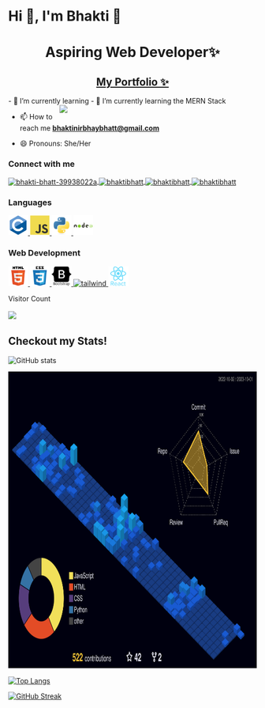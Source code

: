 

<!--
**bhaktibhatt/bhaktibhatt** is a ✨ _special_ ✨ repository because its `README.md` (this file) appears on your GitHub profile.

Here are some ideas to get you started:

- 🔭 I’m currently working on ...
- 🌱 I’m currently learning ...
- 👯 I’m looking to collaborate on ...
- 🤔 I’m looking for help with ...
- 💬 Ask me about ...
- 📫 How to reach me: ...

- ⚡ Fun fact: ...
-->


<h1 align="left">Hi 👋, I'm Bhakti 💜</h1>
<h1 align="center">Aspiring Web Developer✨</h1>
<h2 align="center"><a href="https://bhaktibhatt.github.io/portfolio/">My Portfolio ✨</a></h2>
- 🔭 I’m currently learning 
- 🌱 I’m currently learning the MERN Stack
<img align="right" width="400" src="https://i.giphy.com/media/L1R1tvI9svkIWwpVYr/giphy.webp"/>


- 📫 How to reach me **bhaktinirbhaybhatt@gmail.com**

- 😄 Pronouns: She/Her

<h3 align="left">Connect with me </h3>

<p align="left">
  
<a href="https://linkedin.com/in/bhakti-bhatt-39938022a" target="blank">
  <img align="center" src="https://raw.githubusercontent.com/rahuldkjain/github-profile-readme-generator/master/src/images/icons/Social/linked-in-alt.svg" alt="bhakti-bhatt-39938022a" height="30" width="40" />
</a>
<a href="https://www.hackerrank.com/bhaktibhatt" target="blank">
  <img align="center" src="https://raw.githubusercontent.com/rahuldkjain/github-profile-readme-generator/master/src/images/icons/Social/hackerrank.svg" alt="bhaktibhatt" height="30" width="40" />
</a>
<a href="https://www.codechef.com/users/bhaktibhatt" target="blank">
  <img align="center" src="https://cdn.jsdelivr.net/npm/simple-icons@3.1.0/icons/codechef.svg" alt="bhaktibhatt" height="30" width="40" />
</a>
<a href="https://www.leetcode.com/bhaktibhatt" target="blank">
  <img align="center" src="https://raw.githubusercontent.com/rahuldkjain/github-profile-readme-generator/master/src/images/icons/Social/leet-code.svg" alt="bhaktibhatt" height="30" width="40" />
</a>
</p>

<h3 align="left">Languages</h3>
<p align="left">
  <a href="https://www.cprogramming.com/" target="_blank" rel="noreferrer">
    <img src="https://raw.githubusercontent.com/devicons/devicon/master/icons/c/c-original.svg" alt="c" width="40" height="40"/>
  </a>
  <a href="https://developer.mozilla.org/en-US/docs/Web/JavaScript" target="_blank" rel="noreferrer">
    <img src="https://raw.githubusercontent.com/devicons/devicon/master/icons/javascript/javascript-original.svg" alt="javascript" width="40" height="40"/>
  </a>
   <a href="https://www.python.org" target="_blank" rel="noreferrer">
    <img src="https://raw.githubusercontent.com/devicons/devicon/master/icons/python/python-original.svg" alt="python" width="40" height="40"/>
  </a>
  <a href="https://nodejs.org" target="_blank" rel="noreferrer">
    <img src="https://raw.githubusercontent.com/devicons/devicon/master/icons/nodejs/nodejs-original-wordmark.svg" alt="nodejs" width="40" height="40"/>
  </a>
</p>

<h3 align="left">Web Development </h3>
<p align="left">
   <a href="https://www.w3.org/html/" target="_blank" rel="noreferrer">
    <img src="https://raw.githubusercontent.com/devicons/devicon/master/icons/html5/html5-original-wordmark.svg" alt="html5" width="40" height="40"/>
  </a>
  <a href="https://www.w3schools.com/css/" target="_blank" rel="noreferrer">
    <img src="https://raw.githubusercontent.com/devicons/devicon/master/icons/css3/css3-original-wordmark.svg" alt="css3" width="40" height="40"/>
  </a>
  <a href="https://getbootstrap.com" target="_blank" rel="noreferrer">
    <img src="https://raw.githubusercontent.com/devicons/devicon/master/icons/bootstrap/bootstrap-plain-wordmark.svg" alt="bootstrap" width="40" height="40"/>
  </a>
  <a href="https://tailwindcss.com/" target="_blank" rel="noreferrer">
    <img src="https://www.vectorlogo.zone/logos/tailwindcss/tailwindcss-icon.svg" alt="tailwind" width="40" height="40"/>
  </a>
   <a href="https://reactjs.org/" target="_blank" rel="noreferrer">
    <img src="https://raw.githubusercontent.com/devicons/devicon/master/icons/react/react-original-wordmark.svg" alt="react" width="40" height="40"/>
  </a>
</p>

<p align="left"> 
  Visitor Count <br><br>
  <img src="https://profile-counter.glitch.me/bhaktibhatt/count.svg" />
</p>

<h2 align="left">Checkout my Stats!</h2>

![GitHub stats](https://github-readme-stats.vercel.app/api?username=bhaktibhatt&show_icons=true&theme=tokyonight&hide_border=true)

<!-- Contrbution graph -->
<img height="600" src="/profile-3d-contrib/profile-night-view.svg" />

<!-- Contrbution graph ends-->

[![Top Langs](https://github-readme-stats.vercel.app/api/top-langs/?username=bhaktibhatt&hide_border=true&layout=compact&theme=tokyonight)](https://github.com/bhaktibhatt/github-readme-stats)



[![GitHub Streak](https://streak-stats.demolab.com?user=bhaktibhatt&theme=tokyonight&hide_border=true)](https://git.io/streak-stats)

